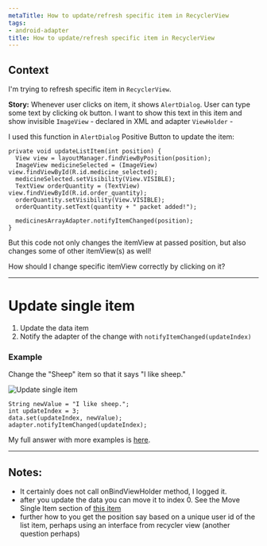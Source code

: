 ```yaml
---
metaTitle: How to update/refresh specific item in RecyclerView
tags:
- android-adapter
title: How to update/refresh specific item in RecyclerView
---
```


## Context

I'm trying to refresh specific item in `RecyclerView`.


**Story:** Whenever user clicks on item, it shows `AlertDialog`. User can type some text by clicking ok button. I want to show this text in this item and show invisible `ImageView` - declared in XML and adapter `ViewHolder` -


I used this function in `AlertDialog` Positive Button to update the item:



```
private void updateListItem(int position) {
  View view = layoutManager.findViewByPosition(position);
  ImageView medicineSelected = (ImageView) view.findViewById(R.id.medicine_selected);
  medicineSelected.setVisibility(View.VISIBLE);
  TextView orderQuantity = (TextView) view.findViewById(R.id.order_quantity);
  orderQuantity.setVisibility(View.VISIBLE);
  orderQuantity.setText(quantity + " packet added!");

  medicinesArrayAdapter.notifyItemChanged(position);
}

```

But this code not only changes the itemView at passed position, but also changes some of other itemView(s) as well!


How should I change specific itemView correctly by clicking on it?



---

Update single item
==================


1. Update the data item
2. Notify the adapter of the change with `notifyItemChanged(updateIndex)`


### Example


Change the "Sheep" item so that it says "I like sheep."


![Update single item](https://i.stack.imgur.com/UUzHr.gif)



```
String newValue = "I like sheep.";
int updateIndex = 3;
data.set(updateIndex, newValue);
adapter.notifyItemChanged(updateIndex);

```

My full answer with more examples is [here](https://stackoverflow.com/a/48959184/3681880).



---

## Notes:

- It certainly does not call onBindViewHolder method, I logged it.
-  after you update the data you can move it to index 0. See the Move Single Item section of [this item](https://stackoverflow.com/a/48959184/3681880)
- further  how to you  get the position say based on a unique user id of the list item, perhaps using an interface from recycler view (another question perhaps)
